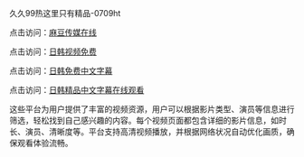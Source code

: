 久久99热这里只有精品-0709ht

点击访问：<a href="https://heiliaoxqkkct.pages.dev">麻豆传媒在线</a>

点击访问：<a href="https://heiliaoxwd5i8.pages.dev">日韩视频免费</a>

点击访问：<a href="https://heiliaowt0d7p.pages.dev">日韩免费中文字幕</a>

点击访问：<a href="https://heiliaoga6s9v.pages.dev">日韩精品中文字幕在线观看</a>

这些平台为用户提供了丰富的视频资源，用户可以根据影片类型、演员等信息进行筛选，轻松找到自己感兴趣的内容。每个视频页面都包含详细的影片信息，如时长、演员、清晰度等。平台支持高清视频播放，并根据网络状况自动优化画质，确保观看体验流畅。

<span style="display:none;">[Canonical link](https://github.com/zui20250709/zui14 ）</span>
